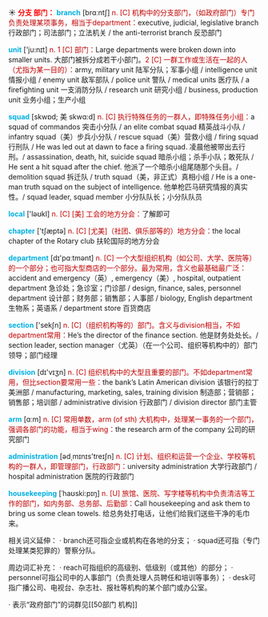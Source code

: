 ☀ <font color="red">**分支 部门：**</font>
<font color="sky blue">**branch**</font> [brɑːntʃ] 
<font color="#c00000">n. [C] 机构中的分支部门，（如政府部门）专门负责处理某项事务，相当于department：</font>executive, judicial, legislative branch 行政部门；司法部门；立法机关 / the anti-terrorist branch 反恐部门

<font color="sky blue">**unit**</font> ['ju:nɪt] 
<font color="#c00000">n. 1 [C] 部门：</font>Large departments were broken down into smaller units. 大部门被拆分成若干小部门。<font color="#c00000">2 [C] 一群工作或生活在一起的人（尤指为某一目的）：</font>army, military unit 陆军分队；军事小组 / intelligence unit 情报小组 / enemy unit 敌军部队 / police unit 警队 / medical units 医疗队 / a firefighting unit 一支消防分队 / research unit 研究小组 / business, production unit 业务小组；生产小组
           
<font color="sky blue">**squad**</font> [skwɒd; 美 skwɑ:d]
<font color="#c00000">n. [C] 执行特殊任务的一群人，即特殊任务小组：</font>a squad of commandos 突击小分队 / an elite combat squad 精英战斗小队 / infantry squad（美）步兵小分队 / rescue squad（美）营救小组 / firing squad 行刑队 / He was led out at dawn to face a firing squad. 凌晨他被带出去行刑。/ assassination, death, hit, suicide squad 暗杀小组；杀手小队；敢死队 / He sent a hit squad after the chief. 他派了一个暗杀小组尾随那个头目。/ demolition squad 拆迁队 / truth squad（美，非正式）真相小组 / He is a one-man truth squad on the subject of intelligence. 他单枪匹马研究情报的真实性。/ squad leader, squad member 小分队队长；小分队队员

<font color="sky blue">**local**</font> ['ləʊkl] 
<font color="#c00000">n. [C] [美] 工会的地方分会：</font>了解即可

<font color="sky blue">**chapter**</font> ['tʃæptə] 
<font color="#c00000">n. [C] [尤美]（社团、俱乐部等的）地方分会：</font>the local chapter of the Rotary club 扶轮国际的地方分会

<font color="sky blue">**department**</font> [dɪ'pɑːtmənt] 
<font color="#c00000">n. [C] 一个大型组织机构（如公司、大学、医院等）的一个部分；也可指大型商店的一个部分。最为常用，含义也最基础最广泛：</font>accident and emergency（英）, emergency（美）, hospital, outpatient department 急诊处；急诊室；门诊部 / design, finance, sales, personnel department 设计部；财务部；销售部；人事部 / biology, English department 生物系；英语系 / department store 百货商店

<font color="sky blue">**section**</font> ['sekʃn] 
<font color="#c00000">n. [C]（组织机构等的）部门。含义与division相当，不如department常用：</font>He’s the director of the finance section. 他是财务处处长。/ section leader, section manager（尤英）（在一个公司、组织等机构中的）部门领导；部门经理

<font color="sky blue">**division**</font> [dɪ'vɪӡn] 
<font color="#c00000">n. [C] 组织机构中的大型且重要的部门。不如department常用，但比section要常用一些：</font>the bank’s Latin American division 该银行的拉丁美洲部 / manufacturing, marketing, sales, training division 制造部；营销部；销售部；培训部 / administrative division 行政部门 / division director 部门主管

<font color="sky blue">**arm**</font> [ɑːm] 
<font color="#c00000">n. [C] 常用单数，arm (of sth) 大机构中，处理某一事务的一个部门，强调各部门的功能，相当于wing：</font>the research arm of the company 公司的研究部门

<font color="sky blue">**administration**</font> [əd͵mɪnɪs'treɪʃn] 
<font color="#c00000">n. [C] 计划、组织和运营一个企业、学校等机构的一群人，即管理部门，行政部门：</font>university administration 大学行政部门 / hospital administration 医院的行政部门
           
<font color="sky blue">**housekeeping**</font> [ˈhaʊski:pɪŋ]
<font color="#c00000">n. [U] 旅馆、医院、写字楼等机构中负责清洁等工作的部门，如内务部、总务部、后勤部：</font>Call housekeeping and ask them to bring us some clean towels. 给总务处打电话，让他们给我们送些干净的毛巾来。

相关词义延伸：
· branch还可指企业或机构在各地的分支；
· squad还可指（专门处理某类犯罪的）警察分队。

周边词汇补充：
· reach可指组织的高级别、低级别（或其他）的部分；
· personnel可指公司中的人事部门（负责处理人员聘任和培训等事务）；
· desk可指广播公司、电视台、杂志社、报社等机构的某个部门或办公室。

· 表示“政府部门”的词群见[[50部门 机构]]
